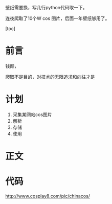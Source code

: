 壁纸需要换，写几行python代码取一下。

连夜爬取了10个W cos 图片，后面一年壁纸够用了。

[toc]

# 前言

钱颜，

爬取不是目的，对技术的无限追求和向往才是

# 计划

1. 采集某网站cos图片
2. 解析
3. 存储
4. 使用


# 正文



# 代码

http://www.cosplay8.com/pic/chinacos/

